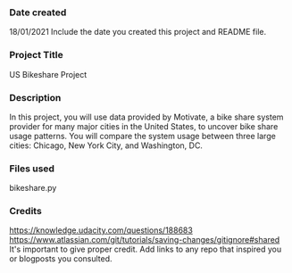 ### Date created
18/01/2021
Include the date you created this project and README file.

### Project Title
US Bikeshare Project


### Description
In this project, you will use data provided by Motivate, a bike share system provider for many major cities in the United States, to uncover bike share usage patterns. You will compare the system usage between three large cities: Chicago, New York City, and Washington, DC.

### Files used
bikeshare.py

### Credits
https://knowledge.udacity.com/questions/188683
https://www.atlassian.com/git/tutorials/saving-changes/gitignore#shared
It's important to give proper credit. Add links to any repo that inspired you or blogposts you consulted.
